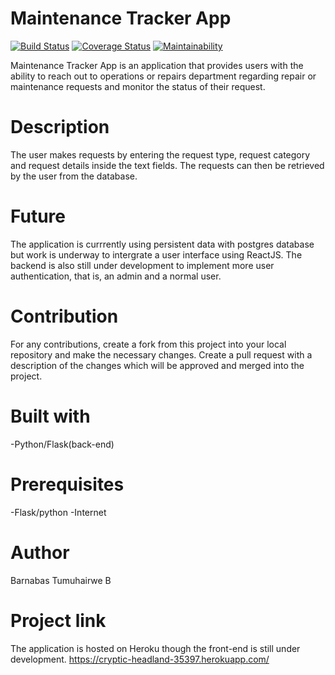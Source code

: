 # Maintenance Tracker App
[![Build Status](https://travis-ci.org/BarnaTB/TrackerApp.svg?branch=develop)](https://travis-ci.org/BarnaTB/TrackerApp)
[![Coverage Status](https://coveralls.io/repos/github/BarnaTB/TrackerApp/badge.svg?branch=)](https://coveralls.io/github/BarnaTB/TrackerApp?branch=)
[![Maintainability](https://api.codeclimate.com/v1/badges/dbbe0f16d9c935ba4acd/maintainability)](https://codeclimate.com/github/BarnaTB/TrackerApp/maintainability)

Maintenance Tracker App is an application that provides users with the ability to reach out to operations or repairs department regarding repair or maintenance requests and monitor the status of their request.

# Description
The user makes requests by entering the request type, request category and request details inside the text fields. 
The requests can then be retrieved by the user from the database.


# Future
The application is currrently using persistent data with postgres database but work is underway to intergrate a user interface using ReactJS.
The backend is also still under development to implement more user authentication, that is, an admin and a normal user.


# Contribution
For any contributions, create a fork from this project into your local repository and make the necessary changes. Create a pull request with a description of the changes which will be approved and merged into the project.

# Built with
-Python/Flask(back-end)

# Prerequisites
-Flask/python
-Internet

# Author
Barnabas Tumuhairwe B

# Project link
The application is hosted on Heroku though the front-end is still under development.
https://cryptic-headland-35397.herokuapp.com/